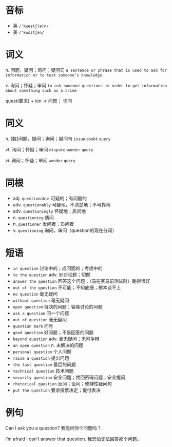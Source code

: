# 音标

- 英 `/'kwestʃ(ə)n/`
- 美 `/'kwɛstʃən/`

# 词义

n. 问题，疑问；询问；疑问句
`a sentence or phrase that is used to ask for information or to test someone’s knowledge`

v. 询问；怀疑；审问
`to ask someone questions in order to get information about something such as a crime`



quest(要求) + ion → 问题； 询问

# 同义

n. [数]问题，疑问；询问；疑问句
`issue` `doubt` `query`

vt. 询问；怀疑；审问
`dispute` `wonder` `query`

vi. 询问；怀疑；审问
`wonder` `query`

# 同根

- adj. `questionable` 可疑的；有问题的
- adv. `questionably` 可疑地，不清楚地；不可靠地
- adv. `questioningly` 怀疑地；质问地
- n. `questioning` 质问
- n. `questioner` 发问者；质问者
- v. `questioning` 询问，审问（question的现在分词）

# 短语

- `in question` 讨论中的；成问题的；考虑中的
- `to the question` adv. 针对论题；切题
- `answer the question` 回答这个问题；（马在赛马前测试时）跑得很好
- `out of the question` 不可能；不知底细；根本谈不上
- `no question` 毫无疑问
- `without question` 毫无疑问
- `open question` 待决的问题；容易讨论的问题
- `ask a question` 问一个问题
- `out of question` 毫无疑问
- `question mark` 问号
- `good question` 好问题；不易回答的问题
- `beyond question` adv. 毫无疑问；无可争辩
- `an open question` n. 未解决的问题
- `personal question` 个人问题
- `raise a question` 提出问题
- `the last question` 最后的问题
- `technical question` 技术问题
- `security question` 安全问题；找回密码问题；安全提问
- `rhetorical question` 反问；设问；修辞性疑问句
- `put the question` 要求投票决定；提付表决

# 例句

Can I ask you a question?
我能问你个问题吗？

I’m afraid I can’t answer that question.
我恐怕无法回答那个问题。


